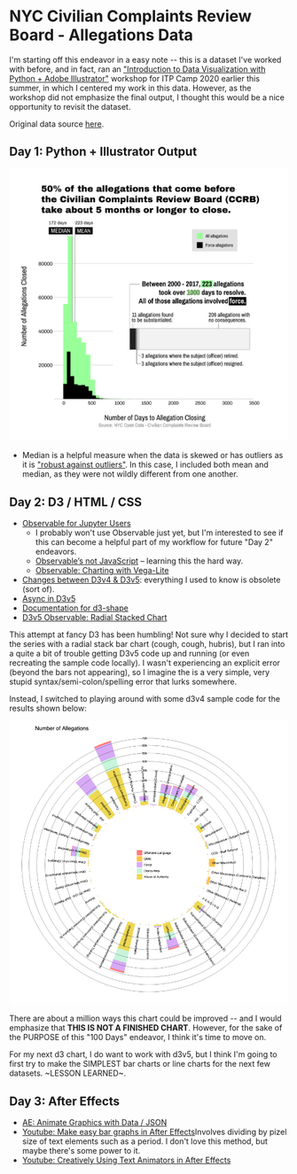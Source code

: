 # NYC Civilian Complaints Review Board - Allegations Data

I'm starting off this endeavor in a easy note -- this is a dataset I've worked with before, and in fact, ran an ["Introduction to Data Visualization with Python + Adobe Illustrator"](https://docs.google.com/presentation/d/1X69-d6EAPBBf_ncV0V0-MEO6IY-PXmATZFJpgkoc1Yo/edit#slide=id.g888cfe5bb7_1_39) workshop for ITP Camp 2020 earlier this summer, in which I centered my work in this data. However, as the workshop did not emphasize the final output, I thought this would be a nice opportunity to revisit the dataset. 

Original data source [here](https://data.cityofnewyork.us/Public-Safety/Civilian-Complaint-Review-Board-CCRB-Allegations-C/xyq2-jjkn). 

## Day 1: Python + Illustrator Output

![Histogram chart showing distribution of the number days it took to close allegations before the CCRB.](output/final-chart.png)

* Median is a helpful measure when the data is skewed or has outliers as it is ["robust against outliers"](https://www.clinfo.eu/mean-median/). In this case, I included both mean and median, as they were not wildly different from one another. 

## Day 2: D3 / HTML / CSS

+ [Observable for Jupyter Users](https://observablehq.com/@observablehq/observable-for-jupyter-users)
    + I probably won't use Observable just yet, but I'm interested to see if this can become a helpful part of my workflow for future "Day 2" endeavors. 
    + [Observable’s not JavaScript](https://observablehq.com/@observablehq/observables-not-javascript) – learning this the hard way. 
    + [Observable: Charting with Vega-Lite](https://observablehq.com/@observablehq/vega-lite)
+ [Changes between D3v4 & D3v5](https://github.com/d3/d3/blob/master/CHANGES.md): everything I used to know is obsolete (sort of).
+ [Async in D3v5](https://stackoverflow.com/questions/49599691/how-to-load-data-from-a-csv-file-in-d3-v5)
+ [Documentation for d3-shape](https://github.com/d3/d3-shape/blob/v1.3.7/README.md#stack)
+ [D3v5 Observable: Radial Stacked Chart](https://observablehq.com/@d3/radial-stacked-bar-chart)

This attempt at fancy D3 has been humbling! Not sure why I decided to start the series with a radial stack bar chart (cough, cough, hubris), but I ran into a quite a bit of trouble getting D3v5 code up and running (or even recreating the sample code locally). I wasn't experiencing an explicit error (beyond the bars not appearing), so I imagine the is a very simple, very stupid syntax/semi-colon/spelling error that lurks somewhere. 

Instead, I switched to playing around with some d3v4 sample code for the results shown below: 

![Radial Stacked bar chart showing the number of allegations by type.](output/radial_stacked_chart.png)

There are about a million ways this chart could be improved -- and I would emphasize that **THIS IS NOT A FINISHED CHART**. However, for the sake of the PURPOSE of this "100 Days" endeavor, I think it's time to move on.

For my next d3 chart, I do want to work with d3v5, but I think I'm going to first try to make the SIMPLEST bar charts or line charts for the next few datasets. \~LESSON LEARNED\~. 

## Day 3: After Effects

+ [AE: Animate Graphics with Data / JSON](https://helpx.adobe.com/after-effects/how-to/create-data-driven-animations.html)
+ [Youtube: Make easy bar graphs in After Effects](https://www.youtube.com/watch?v=K95AsDjlEiM)Involves dividing by pizel size of text elements such as a period. I don't love this method, but maybe there's some power to it. 
+ [Youtube: Creatively Using Text Animators in After Effects](https://youtu.be/plbsdkRhy8g)